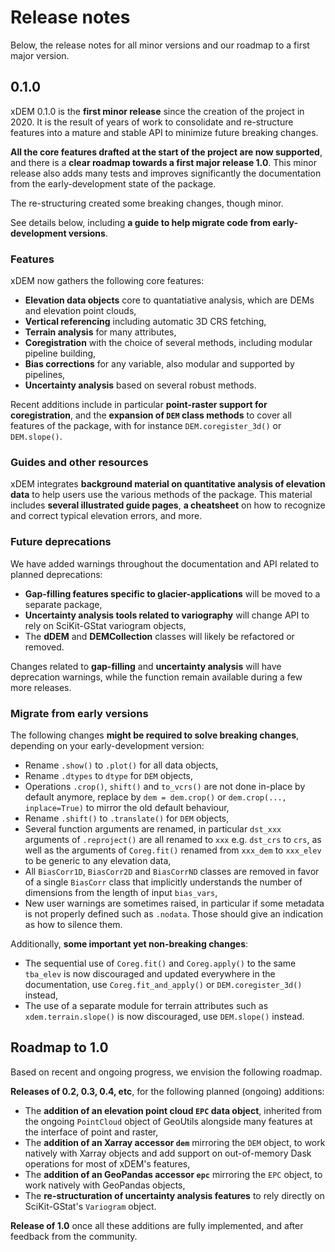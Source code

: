 # Release notes

Below, the release notes for all minor versions and our roadmap to a first major version.

## 0.1.0

xDEM 0.1.0 is the **first minor release** since the creation of the project in 2020. It is the result of years of work
to consolidate and re-structure features into a mature and stable API to minimize future breaking changes.

**All the core features drafted at the start of the project are now supported**, and there is a **clear roadmap
towards a first major release 1.0**. This minor release also adds many tests and improves significantly the documentation
from the early-development state of the package.

The re-structuring created some breaking changes, though minor.

See details below, including **a guide to help migrate code from early-development versions**.

### Features

xDEM now gathers the following core features:
- **Elevation data objects** core to quantatiative analysis, which are DEMs and elevation point clouds,
- **Vertical referencing** including automatic 3D CRS fetching,
- **Terrain analysis** for many attributes,
- **Coregistration** with the choice of several methods, including modular pipeline building,
- **Bias corrections** for any variable, also modular and supported by pipelines,
- **Uncertainty analysis** based on several robust methods.

Recent additions include in particular **point-raster support for coregistration**, and the **expansion of
`DEM` class methods** to cover all features of the package, with for instance `DEM.coregister_3d()` or `DEM.slope()`.

### Guides and other resources

xDEM integrates **background material on quantitative analysis of elevation data** to help users use the various methods
of the package. This material includes **several illustrated guide pages**, **a cheatsheet** on how to recognize and correct
typical elevation errors, and more.

### Future deprecations

We have added warnings throughout the documentation and API related to planned deprecations:
- **Gap-filling features specific to glacier-applications** will be moved to a separate package,
- **Uncertainty analysis tools related to variography** will change API to rely on SciKit-GStat variogram objects,
- The **dDEM** and **DEMCollection** classes will likely be refactored or removed.

Changes related to **gap-filling** and **uncertainty analysis** will have deprecation warnings, while the function
remain available during a few more releases.

### Migrate from early versions

The following changes **might be required to solve breaking changes**, depending on your early-development version:
- Rename `.show()` to `.plot()` for all data objects,
- Rename `.dtypes` to `dtype` for `DEM` objects,
- Operations `.crop()`, `shift()` and `to_vcrs()` are not done in-place by default anymore, replace by `dem = dem.crop()` or `dem.crop(..., inplace=True)` to mirror the old default behaviour,
- Rename `.shift()` to `.translate()` for `DEM` objects,
- Several function arguments are renamed, in particular `dst_xxx` arguments of `.reproject()` are all renamed to `xxx` e.g. `dst_crs` to `crs`, as well as the arguments of `Coreg.fit()` renamed from `xxx_dem` to `xxx_elev` to be generic to any elevation data,
- All `BiasCorr1D`, `BiasCorr2D` and `BiasCorrND` classes are removed in favor of a single `BiasCorr` class that implicitly understands the number of dimensions from the length of input `bias_vars`,
- New user warnings are sometimes raised, in particular if some metadata is not properly defined such as `.nodata`. Those should give an indication as how to silence them.

Additionally, **some important yet non-breaking changes**:
- The sequential use of `Coreg.fit()` and `Coreg.apply()` to the same `tba_elev` is now discouraged and updated everywhere in the documentation, use `Coreg.fit_and_apply()` or `DEM.coregister_3d()` instead,
- The use of a separate module for terrain attributes such as `xdem.terrain.slope()` is now discouraged, use `DEM.slope()` instead.

## Roadmap to 1.0

Based on recent and ongoing progress, we envision the following roadmap.

**Releases of 0.2, 0.3, 0.4, etc**, for the following planned (ongoing) additions:
- The **addition of an elevation point cloud `EPC` data object**, inherited from the ongoing `PointCloud` object of GeoUtils alongside many features at the interface of point and raster,
- The **addition of an Xarray accessor `dem`** mirroring the `DEM` object, to work natively with Xarray objects and add support on out-of-memory Dask operations for most of xDEM's features,
- The **addition of an GeoPandas accessor `epc`** mirroring the `EPC` object, to work natively with GeoPandas objects,
- The **re-structuration of uncertainty analysis features** to rely directly on SciKit-GStat's `Variogram` object.

**Release of 1.0** once all these additions are fully implemented, and after feedback from the community.
